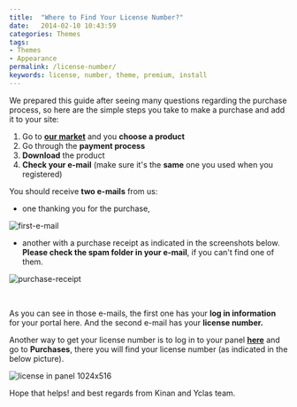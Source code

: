 ```yaml
---
title:  "Where to Find Your License Number?"
date:   2014-02-10 10:43:59
categories: Themes
tags: 
- Themes
- Appearance
permalink: /license-number/
keywords: license, number, theme, premium, install
---
```

We prepared this guide after seeing many questions regarding the purchase process, so here are the simple steps you take to make a purchase and add it to your site:

1. Go to **[our market](https://selfhosted.yclas.com/)** and you **choose a product** 
2. Go through the **payment process** 
3. **Download** the product 
4. **Check your e-mail** (make sure it's the **same** one you used when you registered)

You should receive **two e-mails** from us:

* one thanking you for the purchase,
  
![first-e-mail](//open-classifieds.com/wp-content/uploads/2014/02/first-e-mail.png) 

* another with a purchase receipt as indicated in the screenshots below. **Please check the spam folder in your e-mail**, if you can't find one of them.
  
![purchase-receipt](//open-classifieds.com/wp-content/uploads/2014/02/purchase-receipt1.png)

<br>

As you can see in those e-mails, the first one has your **log in information** for your portal here. And the second e-mail has your **license number.**

Another way to get your license number is to log in to your panel **[here](https://selfhosted.yclas.com/oc-panel/auth/login)** and go to **Purchases**, there you will find your license number (as indicated in the below picture).

![license in panel 1024x516](//open-classifieds.com/wp-content/uploads/2014/02/license-in-panel-1024x516.png)


Hope that helps! and best regards from Kinan and Yclas team.

